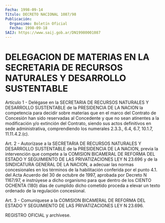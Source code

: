 ```yaml
---
Fecha: 1998-09-14
Título: DECRETO NACIONAL 1087/98
Publicación:
  Organismo: Boletín Oficial
  Fecha: 1998-09-18
SAIJ: https://www.saij.gob.ar/DN19980001087
---
```

# DELEGACION DE MATERIAS EN LA SECRETARIA DE RECURSOS NATURALES Y DESARROLLO SUSTENTABLE

<a id="1"></a>
Artículo  1  -  Delégase  en la SECRETARIA DE RECURSOS NATURALES  Y DESARROLLO SUSTENTABLE de la PRESIDENCIA DE LA NACION la competencia  para  decidir sobre  materias  que  en  el  marco  del Contrato de Concesión  han  sido  reservadas al Concedente y que no sean atinentes a la modificación y/o extinción del Contrato, siendo sus  actos  definitivos en sede administrativa,  comprendiendo  los numerales 2.3.3., 6.4, 6.7, 10.1.7, 11.11.4.2.(c).

<a id="2"></a>
Art.  2 - Autorízase  a  la  SECRETARIA  DE  RECURSOS  NATURALES  Y DESARROLLO  SUSTENTABLE  de  la PRESIDENCIA DE LA NACION, previa la intervención que compete a la  COMISION  BICAMERAL  DE  REFORMA DEL ESTADO Y SEGUIMIENTO DE LAS PRIVATIZACIONES LEY N 23.696  y  de  la SINDICATURA GENERAL DE LA NACION, a adecuar las normas concesionales  en  los términos de la habilitación conferida por el punto 4.1. del Acta Acuerdo del 30 de octubre de 1997, aprobada por Decreto N 1167/97, e  instrúyese  a dicho organismo para que dentro de los CIENTO OCHENTA (180) días de cumplido dicho cometido proceda a  elevar  un  texto  ordenado  de  la  regulación  concesional.

<a id="3"></a>
Art.  3 - Comuníquese a la COMISION BICAMERAL  DE REFORMA DEL ESTADO Y SEGUIMIENTO DE LAS PRIVATIZACIONES LEY N 23.696.

REGISTRO OFICIAL y archívese.